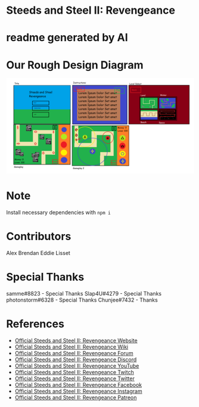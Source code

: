 # Steeds and Steel II: Revengeance
# readme generated by AI

# Our Rough Design Diagram
![image info](./Diagram.png)

# Note
Install necessary dependencies with `npm i`

# Contributors

Alex
Brendan
Eddie
Lisset

# Special Thanks
samme#8823 - Special Thanks
Slap4U#4279 - Special Thanks
photonstorm#6328 - Special Thanks
Chunjee#7432 - Thanks

# References

- [Official Steeds and Steel II: Revengeance Website](https://steedsandsteel.com/)
- [Official Steeds and Steel II: Revengeance Wiki](https://steedsandsteel.com/wiki/)
- [Official Steeds and Steel II: Revengeance Forum](https://steedsandsteel.com/forum/)
- [Official Steeds and Steel II: Revengeance Discord](https://discord.gg/QQQQQQQ)
- [Official Steeds and Steel II: Revengeance YouTube](https://www.youtube.com/channel/UCtqY7VQYqYQQQQQQQQQQQQQQQQQQ)
- [Official Steeds and Steel II: Revengeance Twitch](https://www.twitch.tv/steedsandsteel)
- [Official Steeds and Steel II: Revengeance Twitter](https://twitter.com/steedsandsteel)
- [Official Steeds and Steel II: Revengeance Facebook](https://www.facebook.com/steedsandsteel)
- [Official Steeds and Steel II: Revengeance Instagram](https://www.instagram.com/steedsandsteel/)
- [Official Steeds and Steel II: Revengeance Patreon](https://www.patreon.com/steedsandsteel)